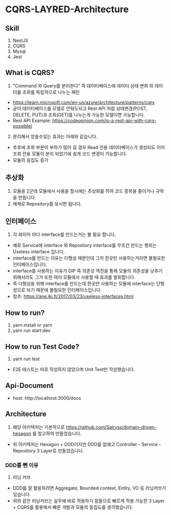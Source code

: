 # CQRS-LAYRED-Architecture

## Skill

1. NestJS
2. CQRS
3. Mysql
4. Jest

## What is CQRS?

1. "Command 와 Query를 분리한다" 즉 데이터베이스에 데이터 상태 변화 와 데이터를 조회를 독립적으로 나누는 패턴

- https://learn.microsoft.com/en-us/azure/architecture/patterns/cqrs
- 굳이 데이터베이스를 모델로 안둬도되고 Rest API 처럼 상태변경(POST, DELETE, PUT)과 조회(GET)를 나누는게 가능한 모델이면 가능합니다.
- Rest API Example: https://codeopinion.com/is-a-rest-api-with-cqrs-possible/

2. 분리해서 얻을수있는 효과는 아래와 같습니다.

- 추후에 조회 부분이 부하가 많이 갈 경우 Read 전용 데이터베이스가 생성되도 이미 조회 전용 모듈이 분리 되었기에 쉽게 코드 변경이 가능합니다.
- 모듈의 응집도 증가

## 추상화

1. 모듈을 2군데 모듈에서 사용을 할시에는 추상화를 하여 코드 증복을 줄이거나 규약을 만듭니다.
2. 예제로 Repository를 보시면 됩니다.

## 인터페이스

1. 각 레이어 마다 interface를 만드는거는 불 필요 합니다.

- 예로 Service에 interface 와 Repostiory interface를 무조건 만드는 행위는 Useless interface 입니다.
- interface를 만드는 이유는 다형성 때문인데 그저 한곳만 사용하는거라면 불필요한 인터페이스입니다.
- interface를 사용하는 이유가 DIP 즉 의존성 역전을 통해 모듈의 의존성을 낮추기 위해서라도 그거 또한 여러 모듈에서 사용할 때 효과를 발휘합니다.
- 즉 다형성을 위해 interface를 만드는데 한곳만 사용하는 모듈에 interface는 단형성으로 되기 때문에 불필요한 인터페이스입니다.
- 참조: https://ane.iki.fi/2017/03/23/useless-interfaces.html

## How to run?

1. yarn install or yarn
2. yarn run start:dev

## How to run Test Code?

1. yarn run test

- E2E 테스트는 따로 작성하지 않았으며 Unit Test만 작성했습니다.

## Api-Document

- host: http://localhost:3000/docs

## Architecture

1. 해당 아키텍처는 기본적으로 https://github.com/Sairyss/domain-driven-hexagon 를 참고하여 만들었습니다.

- 위 아키텍처는 Hexagon + DDD이지만 DDD를 없애고 Controller - Service - Repository 3 Layer로 만들었습니다.

### DDD를 뺀 이유

1. 러닝 커브

- DDD를 잘 활용하려면 Aggregate, Bounded context, Entity, VO 등 러닝커브가 있습니다.
- 위와 같은 러닝커브는 실무에 바로 적용하기 힘들므로 빠르게 적용 가능한 3 Layer + CQRS를 활용해서 빠른 개발과 모듈의 응집도를 생각했습니다.
